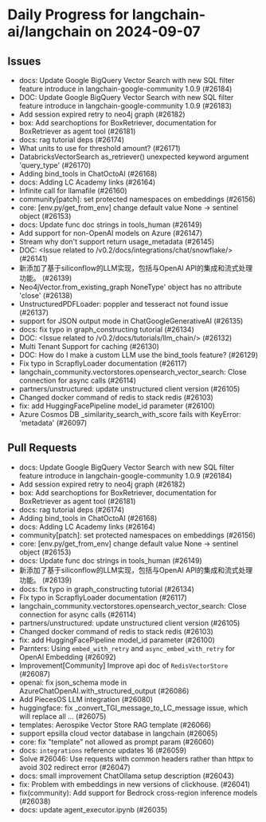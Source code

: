 # Daily Progress for langchain-ai/langchain on 2024-09-07

## Issues
- docs: Update Google BigQuery Vector Search with new SQL filter feature introduce in langchain-google-community 1.0.9 (#26184)
- DOC: Update Google BigQuery Vector Search with new SQL filter feature introduce in langchain-google-community 1.0.9 (#26183)
- Add session expired retry to neo4j graph (#26182)
- box: Add searchoptions for BoxRetriever, documentation for BoxRetriever as agent tool (#26181)
- docs: rag tutorial deps (#26174)
- What units to use for threshold amount?  (#26171)
- DatabricksVectorSearch as_retriever() unexpected keyword argument 'query_type' (#26170)
- Adding bind_tools in ChatOctoAI (#26168)
- docs: Adding LC Academy links (#26164)
- Infinite call for llamafile (#26160)
- community[patch]: set protected namespaces on embeddings (#26156)
- core: [env.py/get_from_env] change default value None -> sentinel object (#26153)
- docs: Update func doc strings in tools_human (#26149)
- Add support for non-OpenAI models on Azure (#26147)
- Stream why don't support return usage_metadata (#26145)
- DOC: <Issue related to /v0.2/docs/integrations/chat/snowflake/> (#26141)
- 新添加了基于siliconflow的LLM实现，包括与OpenAI API的集成和流式处理功能。 (#26139)
- Neo4jVector.from_existing_graph NoneType' object has no attribute 'close'  (#26138)
- UnstructuredPDFLoader: poppler and tesseract not found issue (#26137)
- support for JSON output mode in ChatGoogleGenerativeAI (#26135)
- docs: fix typo in graph_constructing tutorial (#26134)
- DOC: <Issue related to /v0.2/docs/tutorials/llm_chain/> (#26132)
- Multi Tenant Support for caching (#26130)
- DOC: How do I make a custom LLM use the bind_tools feature? (#26129)
- Fix typo in ScrapflyLoader documentation (#26117)
- langchain_community.vectorstores.opensearch_vector_search: Close connection for async calls (#26114)
- partners/unstructured: update unstructured client version (#26105)
- Changed docker command of redis to stack redis (#26103)
- fix: add HuggingFacePipeline model_id parameter (#26100)
- Azure Cosmos DB  _similarity_search_with_score fails with KeyError: 'metadata' (#26097)

## Pull Requests
- docs: Update Google BigQuery Vector Search with new SQL filter feature introduce in langchain-google-community 1.0.9 (#26184)
- Add session expired retry to neo4j graph (#26182)
- box: Add searchoptions for BoxRetriever, documentation for BoxRetriever as agent tool (#26181)
- docs: rag tutorial deps (#26174)
- Adding bind_tools in ChatOctoAI (#26168)
- docs: Adding LC Academy links (#26164)
- community[patch]: set protected namespaces on embeddings (#26156)
- core: [env.py/get_from_env] change default value None -> sentinel object (#26153)
- docs: Update func doc strings in tools_human (#26149)
- 新添加了基于siliconflow的LLM实现，包括与OpenAI API的集成和流式处理功能。 (#26139)
- docs: fix typo in graph_constructing tutorial (#26134)
- Fix typo in ScrapflyLoader documentation (#26117)
- langchain_community.vectorstores.opensearch_vector_search: Close connection for async calls (#26114)
- partners/unstructured: update unstructured client version (#26105)
- Changed docker command of redis to stack redis (#26103)
- fix: add HuggingFacePipeline model_id parameter (#26100)
- Parnters: Using `embed_with_retry` and `async_embed_with_retry` for OpenAI Embedding (#26092)
- Improvement[Community] Improve api doc of `RedisVectorStore` (#26087)
- openai: fix json_schema mode in AzureChatOpenAI.with_structured_output (#26086)
- Add PiecesOS LLM integration (#26080)
- huggingface: fix _convert_TGI_message_to_LC_message issue, which will replace all … (#26075)
- templates: Aerospike Vector Store RAG template (#26066)
- support epsilla cloud vector database in langchain (#26065)
- core: fix "template" not allowed as prompt param (#26060)
- docs: `integrations` reference updates 16 (#26059)
- Solve #26046: Use requests with common headers rather than httpx to avoid 302 redirect error (#26047)
- docs: small improvement ChatOllama setup description (#26043)
- fix: Problem with embeddings in new versions of clickhouse. (#26041)
- fix(community): Add support for Bedrock cross-region inference models (#26038)
- docs: update agent_executor.ipynb (#26035)
